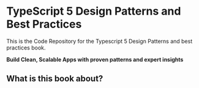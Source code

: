 # TypeScript 5 Design Patterns and Best Practices

This is the Code Repository for the Typescript 5 Design Patterns and best practices book.

**Build Clean, Scalable Apps with proven patterns and expert insights**

## What is this book about?
